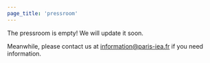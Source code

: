 ```yaml
---
page_title: 'pressroom'
---
```


The pressroom is empty! We will update it soon.

Meanwhile, please contact us at information@paris-iea.fr if you need information.
